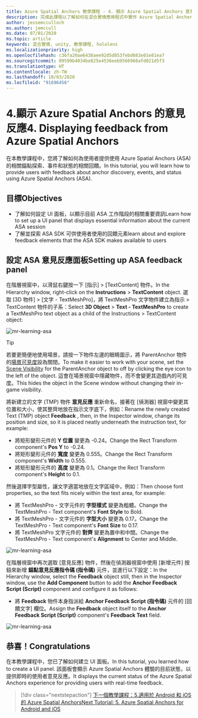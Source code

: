 ```yaml
---
title: Azure Spatial Anchors 教學課程 - 4. 顯示 Azure Spatial Anchors 意見反應
description: 完成此課程以了解如何在混合實境應用程式中實作 Azure Spatial Anchors。
author: jessemcculloch
ms.author: jemccull
ms.date: 07/01/2020
ms.topic: article
keywords: 混合實境, unity, 教學課程, hololens
ms.localizationpriority: high
ms.openlocfilehash: c36fa20ae6438aee92d5d853febd683e01e81ea7
ms.sourcegitcommit: 09599b4034be825e4536eeb9566968afd021d5f3
ms.translationtype: HT
ms.contentlocale: zh-TW
ms.lasthandoff: 10/03/2020
ms.locfileid: "91696456"
---
```

# <a name="4-displaying-feedback-from-azure-spatial-anchors"></a><span data-ttu-id="b99a4-105">4.顯示 Azure Spatial Anchors 的意見反應</span><span class="sxs-lookup"><span data-stu-id="b99a4-105">4. Displaying feedback from Azure Spatial Anchors</span></span>

<span data-ttu-id="b99a4-106">在本教學課程中，您將了解如何為使用者提供使用 Azure Spatial Anchors (ASA) 的相關錨點探索、事件和狀態的相關回饋。</span><span class="sxs-lookup"><span data-stu-id="b99a4-106">In this tutorial, you will learn how to provide users with feedback about anchor discovery, events, and status using Azure Spatial Anchors (ASA).</span></span>

## <a name="objectives"></a><span data-ttu-id="b99a4-107">目標</span><span class="sxs-lookup"><span data-stu-id="b99a4-107">Objectives</span></span>

* <span data-ttu-id="b99a4-108">了解如何設定 UI 面板，以顯示目前 ASA 工作階段的相關重要資訊</span><span class="sxs-lookup"><span data-stu-id="b99a4-108">Learn how to set up a UI panel that displays essential information about the current ASA session</span></span>
* <span data-ttu-id="b99a4-109">了解並探索 ASA SDK 可供使用者使用的回饋元素</span><span class="sxs-lookup"><span data-stu-id="b99a4-109">learn about and explore feedback elements that the ASA SDK makes available to users</span></span>

## <a name="setting-up-asa-feedback-panel"></a><span data-ttu-id="b99a4-110">設定 ASA 意見反應面板</span><span class="sxs-lookup"><span data-stu-id="b99a4-110">Setting up ASA feedback panel</span></span>

<span data-ttu-id="b99a4-111">在階層視窗中，以滑鼠右鍵按一下 [指示] >  [TextContent] 物件。</span><span class="sxs-lookup"><span data-stu-id="b99a4-111">In the Hierarchy window, right-click on the **Instructions** > **TextContent** object.</span></span> <span data-ttu-id="b99a4-112">選取 [3D 物件] >  [文字 - TextMeshPro]，將 TextMeshPro 文字物件建立為指示 > TextContent 物件的子系：</span><span class="sxs-lookup"><span data-stu-id="b99a4-112">Select **3D Object** > **Text - TextMeshPro** to create a TextMeshPro text object as a child of the Instructions > TextContent object:</span></span>

![mr-learning-asa](images/mr-learning-asa/asa-04-section1-step1-1.png)

> [!TIP]
> <span data-ttu-id="b99a4-114">若要更簡便地使用場景，請按一下物件左邊的眼睛圖示，將 ParentAnchor 物件的<a href="https://docs.unity3d.com/Manual/SceneVisibility.html" target="_blank">場景可見度</a>設為關閉。</span><span class="sxs-lookup"><span data-stu-id="b99a4-114">To make it easier to work with your scene, set the  <a href="https://docs.unity3d.com/Manual/SceneVisibility.html" target="_blank">Scene Visibility</a> for the ParentAnchor object to off by clicking the eye icon to the left of the object.</span></span> <span data-ttu-id="b99a4-115">這會在場景視窗中隱藏物件，而不會變更其遊戲內的可見度。</span><span class="sxs-lookup"><span data-stu-id="b99a4-115">This hides the object in the Scene window without changing their in-game visibility.</span></span>

<span data-ttu-id="b99a4-116">將新建立的文字 (TMP) 物件 **意見反應** 重新命名，接著在 [偵測器] 視窗中變更其位置和大小，使其整齊地放在指示文字底下，例如：</span><span class="sxs-lookup"><span data-stu-id="b99a4-116">Rename the newly created Text (TMP) object **Feedback** , then, in the Inspector window, change its position and size, so it is placed neatly underneath the instruction text, for example:</span></span>

* <span data-ttu-id="b99a4-117">將矩形變形元件的 **Y 位置** 變更為 -0.24。</span><span class="sxs-lookup"><span data-stu-id="b99a4-117">Change the Rect Transform component's **Pos Y** to -0.24.</span></span>
* <span data-ttu-id="b99a4-118">將矩形變形元件的 **寬度** 變更為 0.555。</span><span class="sxs-lookup"><span data-stu-id="b99a4-118">Change the Rect Transform component's **Width** to 0.555.</span></span>
* <span data-ttu-id="b99a4-119">將矩形變形元件的 **高度** 變更為 0.1。</span><span class="sxs-lookup"><span data-stu-id="b99a4-119">Change the Rect Transform component's **Height** to 0.1.</span></span>

<span data-ttu-id="b99a4-120">然後選擇字型屬性，讓文字適當地放在文字區域中，例如：</span><span class="sxs-lookup"><span data-stu-id="b99a4-120">Then choose font properties, so the text fits nicely within the text area, for example:</span></span>

* <span data-ttu-id="b99a4-121">將 TextMeshPro - 文字元件的 **字型樣式** 變更為粗體。</span><span class="sxs-lookup"><span data-stu-id="b99a4-121">Change the TextMeshPro - Text component's **Font Style** to Bold.</span></span>
* <span data-ttu-id="b99a4-122">將 TextMeshPro - 文字元件的 **字型大小** 變更為 0.17。</span><span class="sxs-lookup"><span data-stu-id="b99a4-122">Change the TextMeshPro - Text component's **Font Size** to 0.17.</span></span>
* <span data-ttu-id="b99a4-123">將 TextMeshPro 文字元件的 **對齊** 變更為置中和中間。</span><span class="sxs-lookup"><span data-stu-id="b99a4-123">Change the TextMeshPro - Text component's **Alignment** to Center and Middle.</span></span>

![mr-learning-asa](images/mr-learning-asa/asa-04-section1-step1-2.png)

<span data-ttu-id="b99a4-125">在階層視窗中再次選取 [意見反應] 物件，然後在偵測器視窗中使用 [新增元件] 按鈕來新增 **錨點意見反應指令碼 (指令碼)** 元件，並進行以下設定：</span><span class="sxs-lookup"><span data-stu-id="b99a4-125">In the Hierarchy window, select the **Feedback** object still, then in the Inspector window, use the **Add Component** button to add the **Anchor Feedback Script (Script)** component and configure it as follows:</span></span>

* <span data-ttu-id="b99a4-126">將 **Feedback** 物件本身指派給 **Anchor Feedback Script (指令碼)** 元件的 [回饋文字] 欄位。</span><span class="sxs-lookup"><span data-stu-id="b99a4-126">Assign the **Feedback** object itself to the **Anchor Feedback Script (Script)** component's **Feedback Text** field.</span></span>

![mr-learning-asa](images/mr-learning-asa/asa-04-section1-step1-3.png)

## <a name="congratulations"></a><span data-ttu-id="b99a4-128">恭喜！</span><span class="sxs-lookup"><span data-stu-id="b99a4-128">Congratulations</span></span>

<span data-ttu-id="b99a4-129">在本教學課程中，您已了解如何建立 UI 面板。</span><span class="sxs-lookup"><span data-stu-id="b99a4-129">In this tutorial, you learned how to create a UI panel.</span></span> <span data-ttu-id="b99a4-130">該面板會顯示 Azure Spatial Anchors 體驗的目前狀態，以提供即時的使用者意見反應。</span><span class="sxs-lookup"><span data-stu-id="b99a4-130">It displays the current status of the Azure Spatial Anchors experience for providing users with real-time feedback.</span></span>

> [!div class="nextstepaction"]
> [<span data-ttu-id="b99a4-131">下一個教學課程：5.適用於 Android 和 iOS 的 Azure Spatial Anchors</span><span class="sxs-lookup"><span data-stu-id="b99a4-131">Next Tutorial: 5. Azure Spatial Anchors for Android and iOS</span></span>](mr-learning-asa-05.md)
